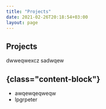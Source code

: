 ```yaml
---
title: "Projects"
date: 2021-02-26T20:18:54+03:00
layout: page
---
```


## Projects

dwweqwexcz
sadwqew

## {class="content-block"}
- awqewqeqweqw
- lpgrpeter

